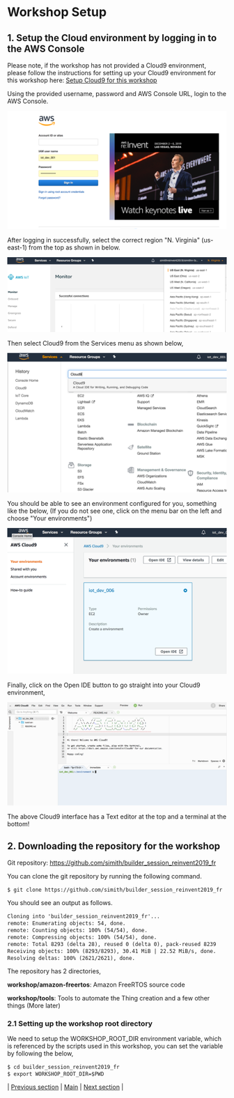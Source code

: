 # Workshop Setup

## 1. Setup the Cloud environment by logging in to the AWS Console

Please note, if the workshop has not provided a Cloud9 environment, please follow the instructions for setting up your Cloud9 environment for this workshop here: [Setup Cloud9 for this workshop](../Setup_Cloud9_for_workshop.md)

Using the provided username, password and AWS Console URL, login to the AWS Console.

![Console](ws_console_login.png?raw=true)

After logging in successfully, select the correct region "N. Virginia" (us-east-1) from the top as shown in below.

![Select Region](ws_select_us_east_1.png?raw=true)

Then select Cloud9 from the Services menu as shown below,

![Select Cloud9](ws_select_cloud9.png?raw=true)

You should be able to see an environment configured for you, something like the below, (If you do not see one, click on the menu bar on the left and choose "Your environments")

![Cloud9 Console](ws_cloud_9_console.png?raw=true)

Finally, click on the Open IDE button to go straight into your Cloud9 environment,

![Open Cloud9](ws_cloud9_interface.png?raw=true)

The above Cloud9 interface has a Text editor at the top and a terminal at the bottom!

## 2. Downloading the repository for the workshop

Git repository: https://github.com/simith/builder_session_reinvent2019_fr

You can clone the git repository by running the following command.

```
$ git clone https://github.com/simith/builder_session_reinvent2019_fr
```

You should see an output as follows.

```
Cloning into 'builder_session_reinvent2019_fr'...
remote: Enumerating objects: 54, done.
remote: Counting objects: 100% (54/54), done.
remote: Compressing objects: 100% (54/54), done.
remote: Total 8293 (delta 28), reused 0 (delta 0), pack-reused 8239
Receiving objects: 100% (8293/8293), 30.41 MiB | 22.52 MiB/s, done.
Resolving deltas: 100% (2621/2621), done.
```

The repository has 2 directories,

**workshop/amazon-freertos**: Amazon FreeRTOS source code

**workshop/tools**: Tools to automate the Thing creation and a few other things (More later)

### 2.1 Setting up the workshop root directory

We need to setup the WORKSHOP_ROOT_DIR environment variable, which is referenced by the scripts used in this workshop, you can set the variable by following the below,

```
$ cd builder_session_reinvent2019_fr
$ export WORKSHOP_ROOT_DIR=$PWD
```

| [Previous section](../READ.md) | [Main](../README.md) | [Next section](./02_AWS_IOT_SETUP.md) |
